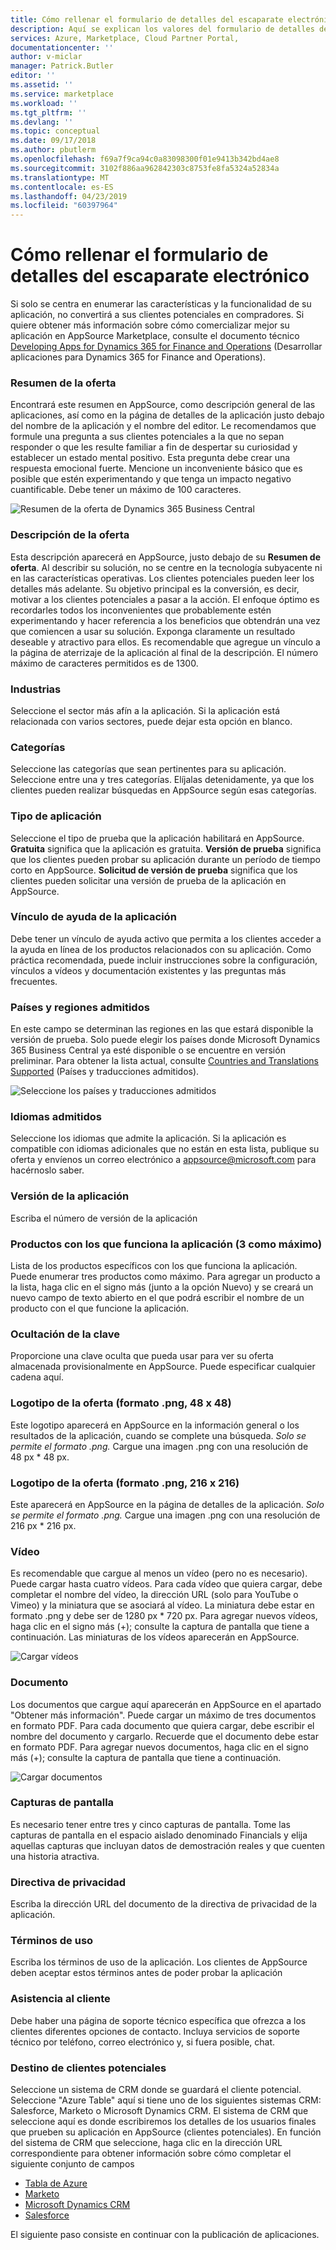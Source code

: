 ```yaml
---
title: Cómo rellenar el formulario de detalles del escaparate electrónico | Microsoft Docs
description: Aquí se explican los valores del formulario de detalles del escaparate electrónico correspondiente a una nueva aplicación de Dynamics 365 Business Central.
services: Azure, Marketplace, Cloud Partner Portal,
documentationcenter: ''
author: v-miclar
manager: Patrick.Butler
editor: ''
ms.assetid: ''
ms.service: marketplace
ms.workload: ''
ms.tgt_pltfrm: ''
ms.devlang: ''
ms.topic: conceptual
ms.date: 09/17/2018
ms.author: pbutlerm
ms.openlocfilehash: f69a7f9ca94c0a83098300f01e9413b342bd4ae8
ms.sourcegitcommit: 3102f886aa962842303c8753fe8fa5324a52834a
ms.translationtype: MT
ms.contentlocale: es-ES
ms.lasthandoff: 04/23/2019
ms.locfileid: "60397964"
---
```

<a name="how-to-fill-out-the-storefront-details-form"></a>Cómo rellenar el formulario de detalles del escaparate electrónico
===========================================

Si solo se centra en enumerar las características y la funcionalidad de su aplicación, no convertirá a sus clientes potenciales en compradores. Si quiere obtener más información sobre cómo comercializar mejor su aplicación en AppSource Marketplace, consulte el documento técnico [Developing Apps for Dynamics 365 for Finance and Operations](https://go.microsoft.com/fwlink/?linkid=841518) (Desarrollar aplicaciones para Dynamics 365 for Finance and Operations).  


### <a name="offer-summary"></a>Resumen de la oferta

Encontrará este resumen en AppSource, como descripción general de las aplicaciones, así como en la página de detalles de la aplicación justo debajo del nombre de la aplicación y el nombre del editor. Le recomendamos que formule una pregunta a sus clientes potenciales a la que no sepan responder o que les resulte familiar a fin de despertar su curiosidad y establecer un estado mental positivo. Esta pregunta debe crear una respuesta emocional fuerte. Mencione un inconveniente básico que es posible que estén experimentando y que tenga un impacto negativo cuantificable. Debe tener un máximo de 100 caracteres.

![Resumen de la oferta de Dynamics 365 Business Central](./media/d365-financials/image018.png)


### <a name="offer-description"></a>Descripción de la oferta

Esta descripción aparecerá en AppSource, justo debajo de su **Resumen de oferta**. Al describir su solución, no se centre en la tecnología subyacente ni en las características operativas. Los clientes potenciales pueden leer los detalles más adelante. Su objetivo principal es la conversión, es decir, motivar a los clientes potenciales a pasar a la acción. El enfoque óptimo es recordarles todos los inconvenientes que probablemente estén experimentando y hacer referencia a los beneficios que obtendrán una vez que comiencen a usar su solución. Exponga claramente un resultado deseable y atractivo para ellos. Es recomendable que agregue un vínculo a la página de aterrizaje de la aplicación al final de la descripción. El número máximo de caracteres permitidos es de 1300.

### <a name="industries"></a>Industrias

Seleccione el sector más afín a la aplicación. Si la aplicación está relacionada con varios sectores, puede dejar esta opción en blanco.

### <a name="categories"></a>Categorías

Seleccione las categorías que sean pertinentes para su aplicación. Seleccione entre una y tres categorías. Elíjalas detenidamente, ya que los clientes pueden realizar búsquedas en AppSource según esas categorías.

### <a name="app-type"></a>Tipo de aplicación

Seleccione el tipo de prueba que la aplicación habilitará en AppSource.
**Gratuita** significa que la aplicación es gratuita. **Versión de prueba** significa que los clientes pueden probar su aplicación durante un período de tiempo corto en AppSource. **Solicitud de versión de prueba** significa que los clientes pueden solicitar una versión de prueba de la aplicación en AppSource.

### <a name="help-link-for-your-app"></a>Vínculo de ayuda de la aplicación

Debe tener un vínculo de ayuda activo que permita a los clientes acceder a la ayuda en línea de los productos relacionados con su aplicación. Como práctica recomendada, puede incluir instrucciones sobre la configuración, vínculos a vídeos y documentación existentes y las preguntas más frecuentes.

### <a name="supported-countriesregions"></a>Países y regiones admitidos

En este campo se determinan las regiones en las que estará disponible la versión de prueba. Solo puede elegir los países donde Microsoft Dynamics 365 Business Central ya esté disponible o se encuentre en versión preliminar. Para obtener la lista actual, consulte [Countries and Translations Supported](https://docs.microsoft.com/dynamics-nav/compliance/apptest-countries-and-translations) (Países y traducciones admitidos).

![Seleccione los países y traducciones admitidos](./media/d365-financials/image008.png)


### <a name="supported-languages"></a>Idiomas admitidos

Seleccione los idiomas que admite la aplicación. Si la aplicación es compatible con idiomas adicionales que no están en esta lista, publique su oferta y envíenos un correo electrónico a <appsource@microsoft.com> para hacérnoslo saber.

### <a name="app-version"></a>Versión de la aplicación

Escriba el número de versión de la aplicación

### <a name="products-your-app-works-with-max-3"></a>Productos con los que funciona la aplicación (3 como máximo)

Lista de los productos específicos con los que funciona la aplicación. Puede enumerar tres productos como máximo. Para agregar un producto a la lista, haga clic en el signo más (junto a la opción Nuevo) y se creará un nuevo campo de texto abierto en el que podrá escribir el nombre de un producto con el que funcione la aplicación.

### <a name="hide-key"></a>Ocultación de la clave

Proporcione una clave oculta que pueda usar para ver su oferta almacenada provisionalmente en AppSource. Puede especificar cualquier cadena aquí.

### <a name="offer-logo-png-format-48x48"></a>Logotipo de la oferta (formato .png, 48 x 48)

Este logotipo aparecerá en AppSource en la información general o los resultados de la aplicación, cuando se complete una búsqueda. *Solo se permite el formato .png.*  Cargue una imagen .png con una resolución de 48 px \* 48 px.

### <a name="offer-logo-png-format-216x216"></a>Logotipo de la oferta (formato .png, 216 x 216)

Este aparecerá en AppSource en la página de detalles de la aplicación. *Solo se permite el formato .png.* Cargue una imagen .png con una resolución de 216 px \* 216 px.

### <a name="video"></a>Vídeo

Es recomendable que cargue al menos un vídeo (pero no es necesario). Puede cargar hasta cuatro vídeos. Para cada vídeo que quiera cargar, debe completar el nombre del vídeo, la dirección URL (solo para YouTube o Vimeo) y la miniatura que se asociará al vídeo. La miniatura debe estar en formato .png y debe ser de 1280 px \* 720 px. Para agregar nuevos vídeos, haga clic en el signo más (+); consulte la captura de pantalla que tiene a continuación. Las miniaturas de los vídeos aparecerán en AppSource.

![Cargar vídeos](./media/d365-financials/image009.png)


### <a name="document"></a>Documento

Los documentos que cargue aquí aparecerán en AppSource en el apartado \"Obtener más información\".
Puede cargar un máximo de tres documentos en formato PDF. Para cada documento que quiera cargar, debe escribir el nombre del documento y cargarlo. Recuerde que el documento debe estar en formato PDF. Para agregar nuevos documentos, haga clic en el signo más (+); consulte la captura de pantalla que tiene a continuación.

![Cargar documentos](./media/d365-financials/image010.png)


### <a name="screenshots"></a>Capturas de pantalla

Es necesario tener entre tres y cinco capturas de pantalla. Tome las capturas de pantalla en el espacio aislado denominado Financials y elija aquellas capturas que incluyan datos de demostración reales y que cuenten una historia atractiva.

### <a name="privacy-policy"></a>Directiva de privacidad

Escriba la dirección URL del documento de la directiva de privacidad de la aplicación.

### <a name="terms-of-use"></a>Términos de uso

Escriba los términos de uso de la aplicación. Los clientes de AppSource deben aceptar estos términos antes de poder probar la aplicación

### <a name="customer-support"></a>Asistencia al cliente

Debe haber una página de soporte técnico específica que ofrezca a los clientes diferentes opciones de contacto. Incluya servicios de soporte técnico por teléfono, correo electrónico y, si fuera posible, chat.

### <a name="lead-destination"></a>Destino de clientes potenciales

Seleccione un sistema de CRM donde se guardará el cliente potencial. Seleccione \"Azure Table\" aquí si tiene uno de los siguientes sistemas CRM: Salesforce, Marketo o Microsoft Dynamics CRM. El sistema de CRM que seleccione aquí es donde escribiremos los detalles de los usuarios finales que prueben su aplicación en AppSource (clientes potenciales). En función del sistema de CRM que seleccione, haga clic en la dirección URL correspondiente para obtener información sobre cómo completar el siguiente conjunto de campos

-   [Tabla de Azure](./cloud-partner-portal-lead-management-instructions-azure-table.md)
-   [Marketo](./cloud-partner-portal-lead-management-instructions-marketo.md)
-   [Microsoft Dynamics CRM](./cloud-partner-portal-lead-management-instructions-dynamics.md)
-   [Salesforce](./cloud-partner-portal-lead-management-instructions-salesforce.md)

El siguiente paso consiste en continuar con la publicación de aplicaciones.
